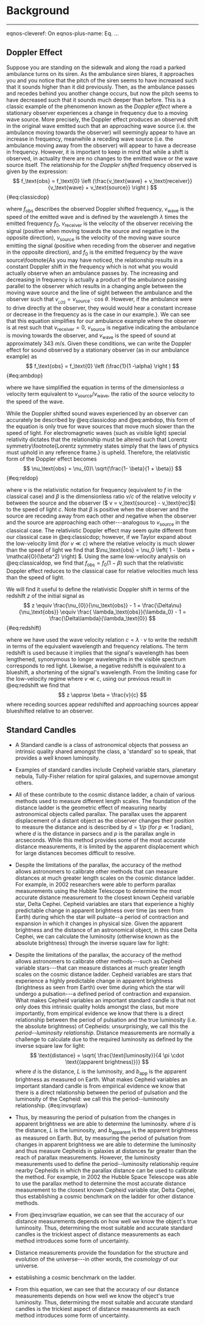 # Background

---
eqnos-cleveref: On
eqnos-plus-name: Eq.
...

## Doppler Effect

Suppose you are standing on the sidewalk and along the road a parked ambulance turns on its siren. As the ambulance siren blares, it approaches you and you notice that the pitch of the siren seems to have increased such that it sounds higher than it did previously. Then, as the ambulance passes and recedes behind you another change occurs, but now the pitch seems to have decreased such that it sounds much deeper than before. This is a classic example of the phenomenon known as the _Doppler effect_ where a stationary observer experiences a change in frequency due to a moving wave source.  More precisely, the Doppler effect produces an observed shift in the original wave emitted such that an approaching wave source (i.e. the ambulance moving towards the observer) will seemingly appear to have an increase in frequency, meanwhile a receding wave source (i.e. the ambulance moving away from the observer) will appear to have a decrease in frequency. However, it is important to keep in mind that while a shift is observed, in actuality there are no changes to the emitted wave or the wave source itself. The relationship for the _Doppler shifted_ frequency observed is given by the expression:
$$
f_\text{obs} = f_\text{0} \left (\frac{v_\text{wave} + v_\text{receiver}}{v_\text{wave} + v_\text{source}}  \right )
$$
{#eq:classicdop}

where $f_\text{obs}$ describes the observed Doppler shifted frequency, $v_\text{wave}$ is  the speed of the emitted wave and is defined by the wavelength $\lambda$ times the emitted frequency $f_0$, $v_\text{receiver}$ is the velocity of the observer receiving the signal (positive when moving towards the source and negative in the opposite direction), $v_\text{source}$ is the velocity of the moving wave source emitting the signal (positive when receding from the observer and negative in the opposite direction), and $f_\text{0}$ is the emitted frequency by the wave source\footnote{As you may have noticed, the relationship results in a constant Doppler shift in the frequency which is not what you would actually observe when an ambulance passes by. The increasing and decreasing in frequency is actually a product of the ambulance passing parallel to the observer which results in a changing angle between the moving wave source and the line of sight between the ambulance and the observer such that $v_{_{LOS}} = v_\text{source} \cdot \text{cos}\ \theta$. However, if the ambulance were to drive directly at the observer, they would would hear a constant increase or decrease in the frequency as is the case in our example.}. We can see that this equation simplifies for our ambulance example where the observer is at rest such that $v_\text{receiver} = 0$, $v_\text{source}$ is negative indicating the ambulance is moving towards the observer, and $v_\text{wave}$ is the speed of sound at approximately 343 $\si{m/s}$. Given these conditions, we can write the Doppler effect for sound observed by a stationary observer (as in our ambulance example) as
$$
f_\text{obs} = f_\text{0} \left (\frac{1}{1 -\alpha}  \right )
$$
{#eq:ambdop}

where we have simplified the equation in terms of the dimensionless $\alpha$ velocity term equivalent to $v_\text{source} / v_\text{wave}$, the ratio of the source velocity to the speed of the wave.

While the Doppler shifted sound waves experienced by an observer can accurately be described by @eq:classicdop and @eq:ambdop, this form of the equation is only true for wave sources that move much slower than the speed of light. For electromagnetic waves (such as visible light) special relativity dictates that the relationship must be altered such that Lorentz symmetry\footnote{Lorentz symmetry states simply that the laws of physics must uphold in any reference frame.} is upheld. Therefore, the relativistic form of the Doppler effect becomes
$$
\nu_\text{obs} = \nu_{0}\ \sqrt{\frac{1- \beta}{1 + \beta}}
$$
{#eq:reldop}

where $\nu$ is the relativistic notation for frequency (equivalent to $f$ in the classical case) and $\beta$ is the dimensionless ratio $v/c$ of the relative velocity $v$ between the source and the observer ($ v = v_\text{source} - v_\text{rec}$) to the speed of light $c$. Note that $\beta$ is positive when the observer and the source are receding away from each other and negative when the observer and the source are approaching each other---analogous to $v_\text{source}$ in the classical case. The relativistic Doppler effect may seem quite different from our classical case in @eq:classicdop; however, if we Taylor expand about the low-velocity limit (for $v \ll c$) where the relative velocity is much slower than the speed of light we find that $\nu_\text{obs} = \nu_0 \left( 1 - \beta +  \mathcal{O}(\beta^2) \right) $. Using the same low-velocity analysis on @eq:classicaldop, we find that $f_\text{obs} = f_0 \left( 1 - \beta \right)$ such that the relativistic Doppler effect reduces to the classical case for relative velocities much less than the speed of light.

We will find it useful to define the relativistic Doppler shift in terms of the redshift $z$ of the initial signal as
$$
z \equiv \frac{\nu_{0}}{\nu_\text{obs}} - 1 = \frac{\Delta\nu}{\nu_\text{obs}} \equiv \frac{ \lambda_\text{obs}}{\lambda_0} - 1 =  \frac{\Delta\lambda}{\lambda_\text{0}}
$$
{#eq:redshift}

where we have used the wave velocity relation $c = \lambda \cdot \nu$ to write the redshift in terms of the equivalent wavelength and frequency relations. The term redshift is used because it implies that the signal's wavelength has been lengthened, synonymous to longer wavelengths in the visible spectrum corresponds to red light. Likewise, a negative redshift is equivalent to a blueshift, a shortening of the signal's wavelength. From the limiting case for the low-velocity regime where $v \ll c$, using our previous result in @eq:redshift we find that
$$
z \approx \beta = \frac{v}{c}
$$
where receding sources appear redshifted and approaching sources appear blueshifted relative to an observer.

## Standard Candles

- A Standard candle is a class of astronomical objects that possess an intrinsic quality shared amongst the class, a 'standard' so to speak, that provides a well known luminosity.

- Examples of standard candles include Cepheid variable stars, planetary nebula, Tully-Fisher relation for spiral galaxies, and supernovae amongst others.

- All of these contribute to the cosmic distance ladder, a chain of various methods used to measure different length scales. The foundation of the distance ladder is the geometric effect of measuring nearby astronomical objects called parallax. The parallax uses the apparent displacement of a distant object as the observer changes their position to measure the distance and is described by $d = 1 / p$ (for $p \ll 1\, \text{radian}$), where $d$ is the distance in parsecs and $p$ is the parallax angle in arcseconds. While this method provides some of the most accurate distance measurements, it is limited by the apparent displacement which for large distances becomes difficult to resolve.

- Despite the limitations of the parallax, the accuracy of the method allows astronomers to calibrate other methods that can measure distances at much greater length scales on the cosmic distance ladder.  For example, in 2002 researchers were able to perform parallax measurements using the Hubble Telescope to determine the most accurate distance measurement to the closest known Cepheid variable star, Delta Cephei. Cepheid variables are stars that experience a highly predictable change in apparent brightness over time (as seen from Earth) during which the star will pulsate--a period of contraction and expansion in which it changes in physical size. Given the apparent brightness and the distance of an astronomical object, in this case Delta Cephei, we can calculate the luminosity (otherwise known as the absolute brightness) through the inverse square law for light:
- Despite the limitations of the parallax, the accuracy of the method allows astronomers to calibrate other methods---such as Cepheid variable stars---that can measure distances at much greater length scales on the cosmic distance ladder. Cepheid variables are stars that experience a highly predictable change in apparent brightness (brightness as seen from Earth) over time during which the star will undergo a pulsation---a defined period of contraction and expansion.  What makes Cepheid variables an important standard candle is that not only does this intrinsic quality holds amongst the class, but more importantly, from empirical evidence we know that there is a direct relationship between the period of pulsation and the true luminosity (i.e. the absolute brightness) of Cepheids: unsurprisingly, we call this the _period--luminosity relationship_. Distance measurements are normally a challenge to calculate due to the required luminosity as defined by the inverse square law for light:
  $$
  \text{distance} = \sqrt{ \frac{\text{luminosity}}{4 \pi \cdot \text{(apparent brightness)}}}
  $$
  where $d$ is the distance, $L$ is the luminosity, and $b_\text{app}$ is the apparent brightness as measured on Earth. What makes Cepheid variables an important standard candle is from empirical evidence we know that there is a direct relationship between the period of pulsation and the luminosity of the Cepheid: we call this the period--luminosity relationship.
  {#eq:invsqrlaw}

- Thus, by measuring the period of pulsation from the changes in apparent brightness we are able to determine the luminosity.
  where $d$ is the distance, $L$ is the luminosity, and $b_\text{apparent}$ is the apparent brightness as measured on Earth. But, by measuring the period of pulsation from changes in apparent brightness we are able to determine the luminosity and thus measure Cepheids in galaxies at distances far greater than the reach of parallax measurements. However, the luminosity measurements used to define the period--luminosity relationship require nearby Cepheids in which the parallax distance can be used to calibrate the method. For example, in 2002 the Hubble Space Telescope was able to use the parallax method to determine the most accurate distance measurement to the closest known Cepheid variable star, Delta Cephei, thus establishing a cosmic benchmark on the ladder for other distance methods.

- From @eq:invsqrlaw equation, we can see that the accuracy of our distance measurements depends on how well we know the object's true luminosity. Thus, determining the most suitable and accurate standard candles is the trickiest aspect of distance measurements as each method introduces some form of uncertainty.

- Distance measurements provide the foundation for the structure and evolution of the universe---in other words, the _cosmology_ of our universe. 

- establishing a cosmic benchmark on the ladder. 

- From this equation, we can see that the accuracy of our distance measurements depends on how well we know the object's true luminosity. Thus, determining the most suitable and accurate standard candles is the trickiest aspect of distance measurements as each method introduces some form of uncertainty.
